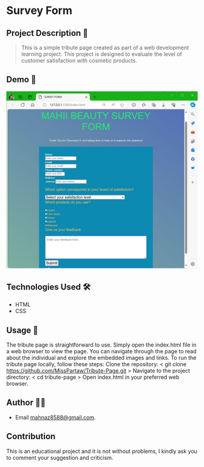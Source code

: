 # Survey Form

## Project Description 📝

> This is a simple tribute page created as part of a web development learning project. This project is designed to evaluate the level of customer satisfaction with cosmetic products.

## Demo 📸

![Demo](./images/Image%202024-06-06%20at%2008.27.28_ebabaf0f.jpg)

## Technologies Used 🛠️

- HTML
- CSS

## Usage 🎯

The tribute page is straightforward to use. Simply open the index.html file in a web browser to view the page. You can navigate through the page to read about the individual and explore the embedded images and links.
To run the tribute page locally, follow these steps:
 Clone the repository:
   < git clone <https://github.com/MissPartaw/Tribute-Page.git> >
Navigate to the project directory:
   < cd tribute-page >
Open index.html in your preferred web browser.

## Author 👩‍💻

- Email <mahnaz8588@gmail.com>.

## Contribution

This is an educational project and it is not without problems, I kindly ask you to comment your suggestion and criticism.
